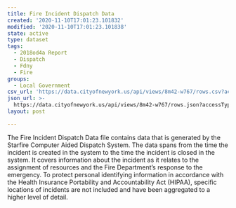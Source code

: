 ```yaml
---
title: Fire Incident Dispatch Data
created: '2020-11-10T17:01:23.101832'
modified: '2020-11-10T17:01:23.101838'
state: active
type: dataset
tags:
  - 2018od4a Report
  - Dispatch
  - Fdny
  - Fire
groups:
  - Local Government
csv_url: 'https://data.cityofnewyork.us/api/views/8m42-w767/rows.csv?accessType=DOWNLOAD'
json_url: >-
  https://data.cityofnewyork.us/api/views/8m42-w767/rows.json?accessType=DOWNLOAD
layout: post

---
```

The Fire Incident Dispatch Data file contains data that is generated by the Starfire Computer Aided Dispatch System. The data spans from the time the incident is created in the system to the time the incident is closed in the system.  It covers information about the incident as it relates to the assignment of resources and the Fire Department’s response to the emergency. To protect personal identifying information in accordance with the Health Insurance Portability and Accountability Act (HIPAA), specific locations of incidents are not included and have been aggregated to a higher level of detail.
